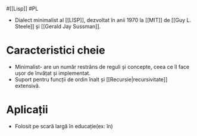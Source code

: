 #[[Lisp]] #PL 
- Dialect minimalist al [[LISP]], dezvoltat în anii 1970 la [[MIT]] de [[Guy L. Steele]] și [[Gerald Jay Sussman]]. 
# Caracteristici cheie
- Minimalist- are un număr restrâns de reguli și concepte, ceea ce îl face ușor de învățat și implementat.
- Suport pentru funcții de ordin înalt și [[Recursie|recursivitate]] extensivă.
# Aplicații
- Folosit pe scară largă în educație(ex: în)